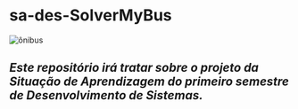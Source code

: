 #  sa-des-SolverMyBus
![ônibus](https://i0.wp.com/diariodotransporte.com.br/wp-content/uploads/2022/07/IMG_1006-1.jpg?fit=800%2C533&ssl=1)
## *Este repositório irá tratar sobre o projeto da Situação de Aprendizagem do primeiro semestre de Desenvolvimento de Sistemas.*

